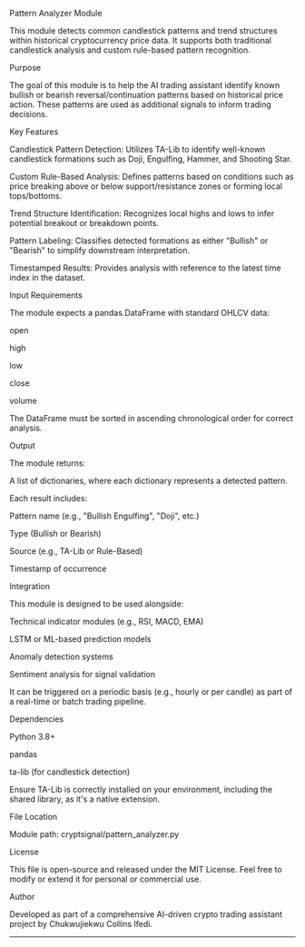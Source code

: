 
Pattern Analyzer Module

This module detects common candlestick patterns and trend structures within historical cryptocurrency price data. It supports both traditional candlestick analysis and custom rule-based pattern recognition.

Purpose

The goal of this module is to help the AI trading assistant identify known bullish or bearish reversal/continuation patterns based on historical price action. These patterns are used as additional signals to inform trading decisions.

Key Features

Candlestick Pattern Detection: Utilizes TA-Lib to identify well-known candlestick formations such as Doji, Engulfing, Hammer, and Shooting Star.

Custom Rule-Based Analysis: Defines patterns based on conditions such as price breaking above or below support/resistance zones or forming local tops/bottoms.

Trend Structure Identification: Recognizes local highs and lows to infer potential breakout or breakdown points.

Pattern Labeling: Classifies detected formations as either "Bullish" or "Bearish" to simplify downstream interpretation.

Timestamped Results: Provides analysis with reference to the latest time index in the dataset.


Input Requirements

The module expects a pandas.DataFrame with standard OHLCV data:

open

high

low

close

volume


The DataFrame must be sorted in ascending chronological order for correct analysis.

Output

The module returns:

A list of dictionaries, where each dictionary represents a detected pattern.

Each result includes:

Pattern name (e.g., "Bullish Engulfing", "Doji", etc.)

Type (Bullish or Bearish)

Source (e.g., TA-Lib or Rule-Based)

Timestamp of occurrence



Integration

This module is designed to be used alongside:

Technical indicator modules (e.g., RSI, MACD, EMA)

LSTM or ML-based prediction models

Anomaly detection systems

Sentiment analysis for signal validation


It can be triggered on a periodic basis (e.g., hourly or per candle) as part of a real-time or batch trading pipeline.

Dependencies

Python 3.8+

pandas

ta-lib (for candlestick detection)


Ensure TA-Lib is correctly installed on your environment, including the shared library, as it's a native extension.

File Location

Module path: cryptsignal/pattern_analyzer.py


License

This file is open-source and released under the MIT License. Feel free to modify or extend it for personal or commercial use.

Author

Developed as part of a comprehensive AI-driven crypto trading assistant project by Chukwujiekwu Collins Ifedi.


---
